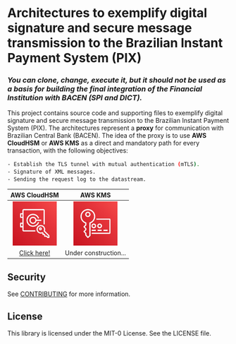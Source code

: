 # Architectures to exemplify digital signature and secure message transmission to the Brazilian Instant Payment System (PIX)

### ***You can clone, change, execute it, but *it should not be used as a basis for building the final integration* of the Financial Institution with BACEN (SPI and DICT).***

This project contains source code and supporting files to exemplify digital signature and secure message transmission to the Brazilian Instant Payment System (PIX).  The architectures represent a **proxy** for communication with Brazilian Central Bank (BACEN). The idea of the proxy is to use **AWS CloudHSM** or **AWS KMS** as a direct and mandatory path for every transaction, with the following objectives:

```bash
- Establish the TLS tunnel with mutual authentication (mTLS).
- Signature of XML messages.
- Sending the request log to the datastream.
```

AWS CloudHSM | AWS KMS  |
:-:|:-:|
<img src="/images/hsm.jpg" width="100" height="100">|<img src="/images/kms.jpg" width="100" height="100">|
[Click here!](/README-CloudHSM.md)|Under construction...|

## Security

See [CONTRIBUTING](CONTRIBUTING.md#security-issue-notifications) for more information.

## License

This library is licensed under the MIT-0 License. See the LICENSE file.

